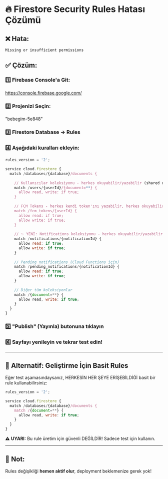 # 🔥 Firestore Security Rules Hatası Çözümü

## ❌ Hata:
```
Missing or insufficient permissions
```

## ✅ Çözüm:

### 1️⃣ Firebase Console'a Git:
https://console.firebase.google.com/

### 2️⃣ Projenizi Seçin:
"bebegim-5e848"

### 3️⃣ Firestore Database → Rules

### 4️⃣ Aşağıdaki kuralları ekleyin:

```javascript
rules_version = '2';

service cloud.firestore {
  match /databases/{database}/documents {
    
    // Kullanıcılar koleksiyonu - herkes okuyabilir/yazabilir (shared users için)
    match /users/{userId}/{document=**} {
      allow read, write: if true;
    }
    
    // FCM Tokens - herkes kendi token'ını yazabilir, herkes okuyabilir
    match /fcm_tokens/{userId} {
      allow read: if true;
      allow write: if true;
    }
    
    // ✨ YENİ: Notifications koleksiyonu - herkes okuyabilir/yazabilir
    match /notifications/{notificationId} {
      allow read: if true;
      allow write: if true;
    }
    
    // Pending notifications (Cloud Functions için)
    match /pending_notifications/{notificationId} {
      allow read: if true;
      allow write: if true;
    }
    
    // Diğer tüm koleksiyonlar
    match /{document=**} {
      allow read, write: if true;
    }
  }
}
```

### 5️⃣ "Publish" (Yayınla) butonuna tıklayın

### 6️⃣ Sayfayı yenileyin ve tekrar test edin!

---

## 🎯 Alternatif: Geliştirme İçin Basit Rules

Eğer test aşamasındaysanız, HERKESİN HER ŞEYE ERİŞEBİLDİĞİ basit bir rule kullanabilirsiniz:

```javascript
rules_version = '2';

service cloud.firestore {
  match /databases/{database}/documents {
    match /{document=**} {
      allow read, write: if true;
    }
  }
}
```

⚠️ **UYARI:** Bu rule üretim için güvenli DEĞİLDİR! Sadece test için kullanın.

---

## 📝 Not:

Rules değişikliği **hemen aktif olur**, deployment beklemenize gerek yok!
